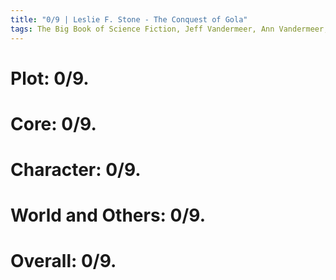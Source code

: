 ```yaml
---
title: "0/9 | Leslie F. Stone - The Conquest of Gola"
tags: The Big Book of Science Fiction, Jeff Vandermeer, Ann Vandermeer, short story, novelette, science fiction, 1905-1991, 1931
---
```


# Plot: 0/9. 



# Core: 0/9. 



# Character: 0/9. 



# World and Others: 0/9. 



# Overall: 0/9. 


